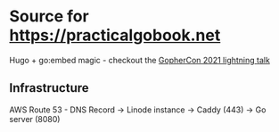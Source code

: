 # Source for https://practicalgobook.net

Hugo + go:embed magic - checkout the [GopherCon 2021 lightning talk](https://www.youtube.com/watch?v=y6VnTM1f2cc)

## Infrastructure

AWS Route 53 - DNS Record -> Linode instance -> Caddy (443) ->  Go server (8080)

